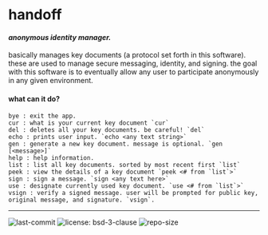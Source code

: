 # handoff

#### *anonymous identity manager.*

basically manages key documents (a protocol set forth in this software). these are used to manage secure 
messaging, identity, and signing. the goal with this software is to eventually allow any user to participate 
anonymously in any given environment.

#### what can it do?

````
bye : exit the app.
cur : what is your current key document `cur`
del : deletes all your key documents. be careful! `del`
echo : prints user input. `echo <any text string>`
gen : generate a new key document. message is optional. `gen [<message>]`
help : help information.
list : list all key documents. sorted by most recent first `list`
peek : view the details of a key document `peek <# from `list`>`
sign : sign a message. `sign <any text here>`
use : designate currently used key document. `use <# from `list`>`
vsign : verify a signed message. user will be prompted for public key, original message, and signature. `vsign`.
````

---

![last-commit](https://img.shields.io/github/last-commit/white5moke/handoff?style=for-the-badge)
![license: bsd-3-clause](https://img.shields.io/github/license/white5moke/handoff?style=for-the-badge) 
![repo-size](https://img.shields.io/github/repo-size/white5moke/handoff?style=for-the-badge)
